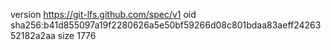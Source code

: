 version https://git-lfs.github.com/spec/v1
oid sha256:b41d855097a19f2280626a5e50bf59266d08c801bdaa83aeff2426352182a2aa
size 1776
